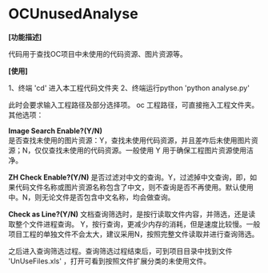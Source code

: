 # OCUnusedAnalyse

**[功能描述]**

  代码用于查找OC项目中未使用的代码资源、图片资源等。

**[使用]**

1、终端 'cd' 进入本工程代码文件夹
2、终端运行python 
  'python analyse.py'
  
  此时会要求输入工程路径及部分选择项。
  oc 工程路径，可直接拖入工程文件夹。
  其他选项：
  
  **Image Search Enable?(Y/N)**  
  是否查找未使用的图片资源：Y，查找未使用代码资源，并且差咋后未使用图片资源；N，仅仅查找未使用的代码资源。一般使用 Y 用于确保工程图片资源使用洁净。
  
  **ZH Check Enable?(Y/N)**
  是否过滤对中文的查询。Y，过滤掉中文查询，即，如果代码文件名称或图片资源名称包含了中文，则不查询是否不再使用。默认使用中。N，则无论文件是否包含中文名称，均会做查询。
  
  **Check as Line?(Y/N)**
  文档查询筛选时，是按行读取文件内容，并筛选，还是读取整个文件进程查询。 Y，按行查询，更减少内存的消耗，但是速度比较慢。一般项目工程的单独文件不会太大，建议采用N，按照完整文件读取并进行查询筛选。
  
  之后进入查询筛选过程。查询筛选过程结束后，可到项目目录中找到文件 'UnUseFiles.xls' ，打开可看到按照文件扩展分类的未使用文件。
  
  
